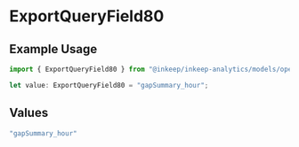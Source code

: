 # ExportQueryField80

## Example Usage

```typescript
import { ExportQueryField80 } from "@inkeep/inkeep-analytics/models/operations";

let value: ExportQueryField80 = "gapSummary_hour";
```

## Values

```typescript
"gapSummary_hour"
```